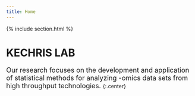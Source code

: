 ```yaml
---
title: Home
---
```



{%
  include section.html
%}

# KECHRIS LAB

<font size = "4"> Our research focuses on the development and application of statistical methods for analyzing -omics data 
sets from high throughput technologies.
</font> 
{:.center} 
